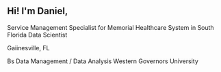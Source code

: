 ## Hi! I'm Daniel,

Service Management Specialist for Memorial Healthcare System in South Florida
Data Scientist

Gaiinesville, FL

Bs Data Management / Data Analysis
Western Governors University
